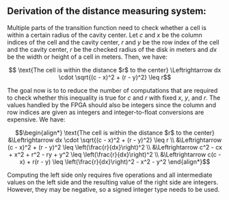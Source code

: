 
## Derivation of the distance measuring system:

Multiple parts of the transition function need to check whether a cell is within a certain radius of the cavity center. Let $`c`$ and $`x`$ be the column indices of the cell and the cavity center, $`r`$ and $`y`$ be the row index of the cell and the cavity center, $`r`$ be the checked radius of the disk in meters and $`dx`$ be the width or height of a cell in meters. Then, we have:

``` math
    \text{The cell is within the distance $r$ to the center} \Leftrightarrow dx \cdot \sqrt{(c - x)^2 + (r - y)^2} \leq r
```

The goal now is to to reduce the number of computations that are required to check whether this inequality is true for $`c`$ and $`r`$ with fixed $`x`$, $`y`$, and $`r`$. The values handled by the FPGA should also be integers since the column and row indices are given as integers and integer-to-float conversions are expensive. We have:

``` math
\begin{align*}
    \text{The cell is within the distance $r$ to the center} 
    &\Leftrightarrow dx \cdot \sqrt{(c - x)^2 + (r - y)^2} \leq r \\
    &\Leftrightarrow (c - x)^2 + (r - y)^2 \leq \left(\frac{r}{dx}\right)^2 \\
    &\Leftrightarrow c^2 - cx + x^2 + r^2 - ry + y^2 \leq \left(\frac{r}{dx}\right)^2 \\
    &\Leftrightarrow c(c - x) + r(r - y) \leq \left(\frac{r}{dx}\right)^2 - x^2 - y^2
\end{align*}
```

Computing the left side only requires five operations and all intermediate values on the left side and the resulting value of the right side are integers. However, they may be negative, so a signed integer type needs to be used.
